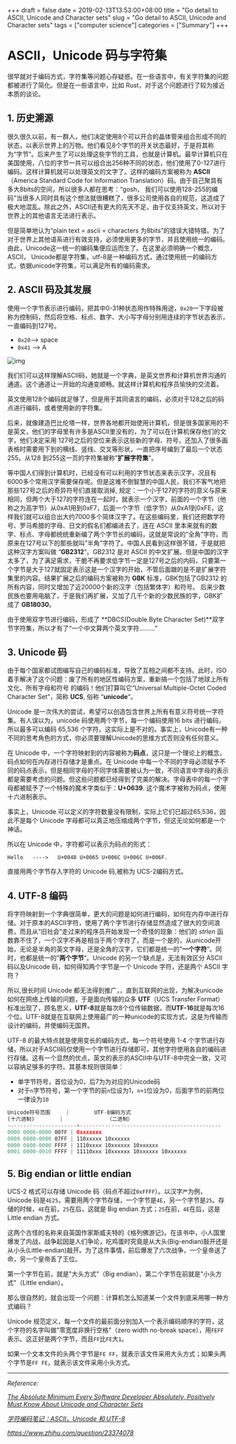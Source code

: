 +++
draft = false
date = 2019-02-13T13:53:00+08:00
title = "Go detail to ASCII, Unicode and Character sets"
slug = "Go detail to ASCII, Unicode and Character sets" 
tags = ["computer science"]
categories = ["Summary"]
+++

# ASCII，Unicode 码与字符集                                                                                                                                                                                                                                                                                                                                                                                                                      

很早就对于编码方式，字符集等问题心存疑惑。在一些语言中，有关字符集的问题都被进行了简化。但是在一些语言中，比如 Rust，对于这个问题进行了较为接近本质的谈论。

## 1. 历史溯源

很久很久以前，有一群人，他们决定使用8个可以开合的晶体管来组合形成不同的状态，以表示世界上的万物。他们看见8个字节的开关状态最好，于是将其称为“字节”。后来产生了可以处理这些字节的工具，也就是计算机。最早计算机只在美国使用，八位的字节一共可以组合出256种不同的状态，他们使用了0-127进行编码。这样计算机就可以处理英文的文字了。这样的编码方案被称为 **ASCII**（America Standard Code for Information Translation）码。由于自己聚具有多大8bits的空间，所以很多人都在思考：“gosh， 我们可以使用128-255的编码”当很多人同时具有这个想法就很糟糕了，很多公司使用各自的规范，这造成了极大地混乱。除此之外，ASCII还有更大的先天不足，由于仅支持英文，所以对于世界上的其他语言无法进行表示。

但是简单地认为“plain text = ascii = characters 为8bits”的错误大错特错。为了对于世界上其他语系进行有效支持，必须使用更多的字节，并且使用统一的编码。由此，Unicode这一统一的编码集便应运而生了。在这里必须明确一个概念，ASCII， Unicode都是字符集，utf-8是一种编码方式，通过使用统一的编码方式，依据unicode字符集，可以满足所有的编码需求。

## 2. ASCII 码及其发展

使用一个字节表示进行编码，把其中0-31种状态用作特殊用途，`0x20`一下字段被称为控制码，然后将空格、标点、数字、大小写字母分别用连续的字节状态表示，一直编码到127号。

+ `0x20`--> space
+ `0x41` --> A

![img](https://upload-images.jianshu.io/upload_images/1271566-5f2e864323d9226c?imageMogr2/auto-orient/strip%7CimageView2/2/w/875/format/webp)

我们们可以这样理解ASCII码，她就是一个字典，是英文世界和计算机世界沟通的通道。这个通道让一开始的沟通变顺畅。就这样计算机和程序员愉快的交流着。

英文使用128个编码就足够了，但是用于其同语言的编码，必须对于128之后的码点进行编码，或者使用新的字符集。

后来，就像建造巴比伦塔一样，世界各地都开始使用计算机，但是很多国家用的不是英文，他们的字母里有许多是ASCII里没有的，为了可以在计算机保存他们的文字，他们决定采用 
127号之后的空位来表示这些新的字母、符号，还加入了很多画表格时需要用下到的横线、竖线、交叉等形状，一直把序号编到了最后一个状态255。从128 到255这一页的字符集被称”**扩展字符集**“。

等中国人们得到计算机时，已经没有可以利用的字节状态来表示汉字，况且有6000多个常用汉字需要保存呢。但是这难不倒智慧的中国人民，我们不客气地把那些127号之后的奇异符号们直接取消掉, 规定：一个小于127的字符的意义与原来相同，但两个大于127的字符连在一起时，就表示一个汉字，前面的一个字节（他称之为高字节）从0xA1用到0xF7，后面一个字节（低字节）从0xA1到0xFE，这样我们就可以组合出大约7000多个简体汉字了。在这些编码里，我们还把数学符号、罗马希腊的字母、日文的假名们都编进去了，连在 ASCII 里本来就有的数字、标点、字母都统统重新编了两个字节长的编码，这就是常说的”全角”字符，而原来在127号以下的那些就叫”半角”字符了。中国人民看到这样很不错，于是就把这种汉字方案叫做 “**GB2312**“。GB2312 是对 ASCII 的中文扩展。但是中国的汉字太多了，为了满足需求，干脆不再要求低字节一定是127号之后的内码，只要第一个字节是大于127就固定表示这是一个汉字的开始，不管后面跟的是不是扩展字符集里的内容。结果扩展之后的编码方案被称为 **GBK** 标准，GBK包括了GB2312 的所有内容，同时又增加了近20000个新的汉字（包括繁体字）和符号。 后来少数民族也要用电脑了，于是我们再扩展，又加了几千个新的少数民族的字，GBK扩成了 **GB18030**。

 由于使用双字节进行编码，形成了 **DBCS(Double Byte Character Set)**双字节字符集，所以才有了“一个中文算两个英文字符.........”

##  3. Unicode 码 

由于每个国家都试图编写自己的编码标准，导致了互相之间都不支持。此时，ISO着手解决了这个问题：废了所有的地区性编码方案，重新搞一个包括了地球上所有文化、所有字母和符号 的编码！他们打算叫它”Universal Multiple-Octet Coded Character Set”，简称 **UCS**, 俗称 “**unicode**“。

 Unicode 是一次伟大的尝试，希望可以创造包含世界上所有有意义符号统一字符集。有人误以为，unicode 码使用两个字节，每一个编码使用16 bits 进行编码，所以最多可以编码 65,536 个字符。这实际上是不对的。事实上，Unicode有一种不同的思考角色的方式，你必须要理解Unicode的思维方式否则没有任何意义。

在 Unicode 中，一个字符映射到的内容被称为**码点**，这只是一个理论上的概念，码点如何在内存进行存储才是重点。在 Unicode 中每一个不同的字母必须赋予不同的码点表示，但是相同字母的不同字体需要被认为一致，不同语言中字母的表示都是需要考虑的问题。但这些问题都已经得到了完美的解决。字母表中的每一个字母都被赋予了一个特殊的魔术字类似于：**U+0639**. 这个魔术字被称为码点，使用十六进制表示。

事实上，Unicode 可以定义的字符数量没有限制，实际上它们已超过65,536，因此不是每个 Unicode 字母都可以真正地压缩成两个字节，但这无论如何都是一个神话。

所以在 Unicode 中，字符都可以表示为码点的形式：

```
Hello   ---->   U+0048 U+0065 U+006C U+006C U+006F.
```

直接用两个字节存入字符的 Unicode 码,被称为 UCS-2编码方式。

## 4. UTF-8 编码

将字符映射到一个字典很简单，更大的问题是如何进行编码，如何在内存中进行存储。对于原本的ASCII字符，使用了两个字节进行存储显然造成了很大的空间浪费，而且从“旧社会”走过来的程序员开始发现一个奇怪的现象：他们的 *strlen* 函数靠不住了，一个汉字不再是相当于两个字符了，而是一个是的，从unicode开始，无论是半角的英文字母，还是全角的汉字，它们都是统一的”**一个字符**“。同时，也都是统一的”**两个字节**“。Unicode 的另一个缺点是，无法有效区分 ASCII 码以及Unicode 码，如何得知两个字节是一个 Unicode 字符，还是两个 ASCII 字符？

所以,很长时间 Unicode 都无法得到推广，，直到互联网的出现，为解决unicode如何在网络上传输的问题，于是面向传输的众多 **UTF**（UCS Transfer Format）标准出现了，顾名思义，**UTF-8**就是每次8个位传输数据，而**UTF-16**就是每次16个位。UTF-8就是在互联网上使用最广的一种unicode的实现方式，这是为传输而设计的编码，并使编码无国界。

UTF-8 的最大特点就是使用变长的编码方式，每一个符号使用 1-4 个字节进行存储，所以对于ASCII码仅使用一个字节进行存储即可，其他字符使用各自的编码进行存储。这有一个显然的优点，英文的表示的ASCII中与UTF-8中完全一致，又可以容纳足够多的字符。其基本规则很简单：

+  单字节符号，首位设为0，后7为为对应的Unicode码
+ 对于`n`字节符号，第一个字节的前`n`位设为1，`n+1`位设为0，后面字节的前两位一律设为`10`

```rust
Unicode符号范围     |        UTF-8编码方式
(十六进制)        |              （二进制）
----------------------+---------------------------------------------
0000 0000-0000 007F | 0xxxxxxx
0000 0080-0000 07FF | 110xxxxx 10xxxxxx
0000 0800-0000 FFFF | 1110xxxx 10xxxxxx 10xxxxxx
0001 0000-0010 FFFF | 11110xxx 10xxxxxx 10xxxxxx 10xxxxxx
```

## 5.  Big endian or little endian

UCS-2 格式可以存储 Unicode 码（码点不超过`0xFFFF`）。以汉字`严`为例，Unicode 码是`4E25`，需要用两个字节存储，一个字节是`4E`，另一个字节是`25`。存储的时候，`4E`在前，`25`在后，这就是 Big endian 方式；`25`在前，`4E`在后，这是 Little endian 方式。

这两个古怪的名称来自英国作家斯威夫特的《格列佛游记》。在该书中，小人国里爆发了内战，战争起因是人们争论，吃鸡蛋时究竟是从大头(Big-endian)敲开还是从小头(Little-endian)敲开。为了这件事情，前后爆发了六次战争，一个皇帝送了命，另一个皇帝丢了王位。

第一个字节在前，就是"大头方式"（Big endian），第二个字节在前就是"小头方式"（Little endian）。

那么很自然的，就会出现一个问题：计算机怎么知道某一个文件到底采用哪一种方式编码？

Unicode 规范定义，每一个文件的最前面分别加入一个表示编码顺序的字符，这个字符的名字叫做"零宽度非换行空格"（zero width no-break space），用`FEFF`表示。这正好是两个字节，而且`FF`比`FE`大`1`。

如果一个文本文件的头两个字节是`FE FF`，就表示该文件采用大头方式；如果头两个字节是`FF FE`，就表示该文件采用小头方式。

-----

*Reference:*

*[The Absolute Minimum Every Software Developer Absolutely, Positively Must Know About Unicode and Character Sets](https://www.joelonsoftware.com/2003/10/08/the-absolute-minimum-every-software-developer-absolutely-positively-must-know-about-unicode-and-character-sets-no-excuses)*

*[字符编码笔记：ASCII，Unicode 和 UTF-8](http://www.ruanyifeng.com/blog/2007/10/ascii_unicode_and_utf-8.html)*

*https://www.zhihu.com/question/23374078*



 

 

 

 

